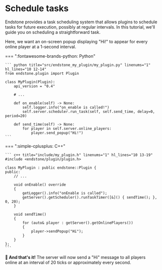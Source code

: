 # Schedule tasks

Endstone provides a task scheduling system that allows plugins to schedule tasks for future execution, possibly at
regular intervals. In this tutorial, we'll guide you on scheduling a straightforward task.

Here, we want an on-screen popup displaying "Hi!" to appear for every online player at a 1-second interval.

=== ":fontawesome-brands-python: Python"

    ``` python title="src/endstone_my_plugin/my_plugin.py" linenums="1" hl_lines="10 12-14"
    from endstone.plugin import Plugin

    class MyPlugin(Plugin):
        api_version = "0.4"

        # ...

        def on_enable(self) -> None:
            self.logger.info("on_enable is called!")
            self.server.scheduler.run_task(self, self.send_time, delay=0, period=20)

        def send_time(self) -> None:
            for player in self.server.online_players:
                player.send_popup("Hi!")
    ```

=== ":simple-cplusplus: C++"

    ``` c++ title="include/my_plugin.h" linenums="1" hl_lines="10 13-19"
    #include <endstone/plugin/plugin.h>

    class MyPlugin : public endstone::Plugin {
    public:
        // ...

        void onEnable() override
        {
            getLogger().info("onEnable is called");
            getServer().getScheduler().runTaskTimer([&]() { sendTime(); }, 0, 20);
        }

        void sendTime()
        {
            for (auto& player : getServer().getOnlinePlayers())
            {
                player->sendPopup("Hi");
            }
        }
    };
    ```

**:partying_face: And that's it!** The server will now send a "Hi" message to all players online at an interval of 20
ticks or approximately every second.